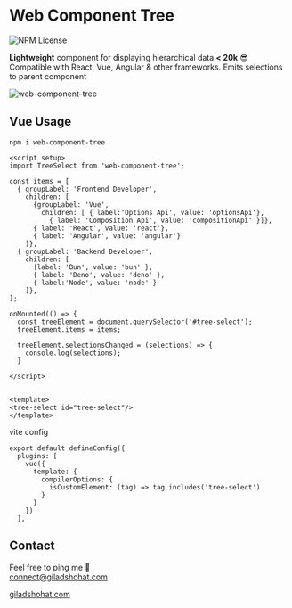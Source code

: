 # Web Component Tree

![NPM License](https://img.shields.io/npm/l/web-component-tree)

**Lightweight** component for displaying hierarchical data **< 20k** 😎 <br>
Compatible with React, Vue, Angular & other frameworks. 
Emits selections to parent component

![web-component-tree](https://github.com/gshohat/web-component-tree/assets/91323932/8966b5df-b556-42c5-89a6-728645c72500)



## Vue Usage

`npm i web-component-tree`

```
<script setup>
import TreeSelect from 'web-component-tree';

const items = [
  { groupLabel: 'Frontend Developer',
    children: [
      {groupLabel: 'Vue',
        children: [ { label:'Options Api', value: 'optionsApi'},
          { label: 'Composition Api', value: 'compositionApi' }]},
      { label: 'React', value: 'react'},
      { label: 'Angular', value: 'angular'}
    ]},
  { groupLabel: 'Backend Developer',
    children: [
      {label: 'Bun', value: 'bun' },
      { label: 'Deno', value: 'deno' },
      { label:'Node', value: 'node' }
    ]},
];

onMounted(() => {
  const treeElement = document.querySelector('#tree-select');
  treeElement.items = items;

  treeElement.selectionsChanged = (selections) => {
    console.log(selections);
  }

</script>


<template>
<tree-select id="tree-select"/>
</template>
```

vite config
```
export default defineConfig({
  plugins: [
    vue({
      template: {
        compilerOptions: {
          isCustomElement: (tag) => tag.includes('tree-select')
        }
      }
    })
  ],
```

## Contact
Feel free to ping me 💫
<br>
connect@giladshohat.com

[giladshohat.com](https://giladshohat.com)

